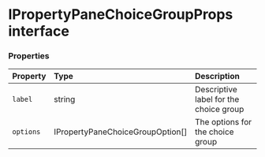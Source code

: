 # IPropertyPaneChoiceGroupProps interface










### Properties

| Property	   | Type	| Description|
|:-------------|:-------|:-----------|
|`label`      | string | Descriptive label for the choice group |
|`options`      | IPropertyPaneChoiceGroupOption[] | The options for the choice group |




